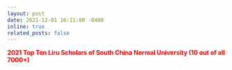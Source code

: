 ```yaml
---
layout: post
date: 2021-12-01 16:11:00 -0400
inline: true
related_posts: false
---
```


<b><font color="red">2021 Top Ten Liru Scholars of South China Normal University (10 out of all 7000+)</font></b>
